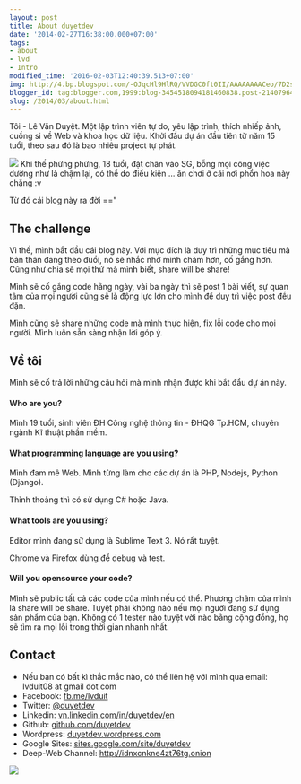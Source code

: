 ```yaml
---
layout: post
title: About duyetdev
date: '2014-02-27T16:38:00.000+07:00'
tags:
- about
- lvd
- Intro
modified_time: '2016-02-03T12:40:39.513+07:00'
img: http://4.bp.blogspot.com/-OJqcHl9HlRQ/VVDGC0ft0II/AAAAAAAACeo/7D2smuBZ5kY/s72-c/logo-200.png
blogger_id: tag:blogger.com,1999:blog-3454518094181460838.post-2140796459059606056
slug: /2014/03/about.html
---
```


Tôi - Lê Văn Duyệt. Một lập trình viên tự do, yêu lập trình, thích nhiếp ảnh, cuồng si về Web và khoa học dữ liệu.
Khởi đầu dự án đầu tiên từ năm 15 tuổi, theo sau đó là bao nhiêu project tự phát.

![](http://4.bp.blogspot.com/-OJqcHl9HlRQ/VVDGC0ft0II/AAAAAAAACeo/7D2smuBZ5kY/s1600/logo-200.png)
Khí thế phừng phừng, 18 tuổi, đặt chân vào SG, bỗng mọi công việc dường như là chậm lại, có thể do điều kiện ... ăn chơi ở cái nơi phồn hoa này chăng :v

Từ đó cái blog này ra đời =="

## The challenge ##

Vì thế, mình bắt đầu cái blog này. Với mục đích là duy trì những mục tiêu mà bản thân đang theo đuổi, nó sẽ nhắc nhở mình chăm hơn, cố gắng hơn. Cũng như chia sẽ mọi thứ mà mình biết, share will be share!

Mình sẽ cố gắng code hằng ngày, vài ba ngày thì sẽ post 1 bài viết, sự quan tâm của mọi người cũng sẽ là động lực lớn cho mình để duy trì việc post đều đặn.

Mình cũng sẽ share những code mà mình thực hiện, fix lỗi code cho mọi người. Mình luôn sẵn sàng nhận lời góp ý. 

## Về tôi ##

Mình sẽ cố trả lời những câu hỏi mà mình nhận được khi bắt đầu dự án này. 

#### Who are you? ####

Mình 19 tuổi, sinh viên ĐH Công nghệ thông tin - ĐHQG Tp.HCM, chuyên ngành Kĩ thuật phần mềm. 

#### What programming language are you using?  ####

Mình đam mê Web. Mình từng làm cho các dự án là PHP, Nodejs, Python (Django).

Thỉnh thoảng thì có sử dụng C# hoặc Java.

#### What tools are you using?  ####

Editor mình đang sử dụng là Sublime Text 3. Nó rất tuyệt.

Chrome và Firefox dùng để debug và test.

#### Will you opensource your code?  ####

Mình sẽ public tất cả các code của mình nếu có thể. Phương châm của mình là share will be share. Tuyệt phải không nào nếu mọi người đang sử dụng sản phẩm của bạn. Không có 1 tester nào tuyệt vời nào bằng cộng đồng, họ sẽ tìm ra mọi lỗi trong thời gian nhanh nhất. 

## Contact ##

- Nếu bạn có bất kì thắc mắc nào, có thể liên hệ với mình qua email: lvduit08 at gmail dot com 
- Facebook: [fb.me/lvduit](http://fb.me/lvduit)
- Twitter: [@duyetdev](https://www.twitter.com/duyetdev)
- Linkedin: [vn.linkedin.com/in/duyetdev/en](http://vn.linkedin.com/in/duyetdev/en)
- Github: [github.com/duyetdev](http://github.com/duyetdev)
- Wordpress: [duyetdev.wordpress.com](http://duyetdev.wordpress.com/)
- Google Sites: [sites.google.com/site/duyetdev](http://sites.google.com/site/duyetdev)
- Deep-Web Channel: http://idnxcnkne4zt76tg.onion

![](http://3.bp.blogspot.com/-xeZI2LuepH0/U47E1iggbeI/AAAAAAAAGrk/aXQOSw5_2ww/s1600/get-out-there.png)
